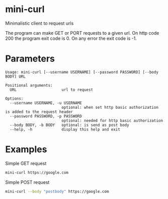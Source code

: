 # mini-curl
Minimalistic client to request urls

The program can make GET or PORT requests to a given url. 
On http code 200 the program exit code is 0. On any error the exit code is -1.

# Parameters

```
Usage: mini-curl [--username USERNAME] [--password PASSWORD] [--body BODY] URL

Positional arguments:
  URL                    url to request

Options:
  --username USERNAME, -u USERNAME
                         optional: when set http basic authorization is added to the request header
  --password PASSWORD, -p PASSWORD
                         optional: needed for http basic authorization
  --body BODY, -b BODY   optional: is send as post body
  --help, -h             display this help and exit
```

# Examples
Simple GET request
```bash
mini-curl https://google.com
```

Simple POST request
```bash
mini-curl --body "postbody" https://google.com
```